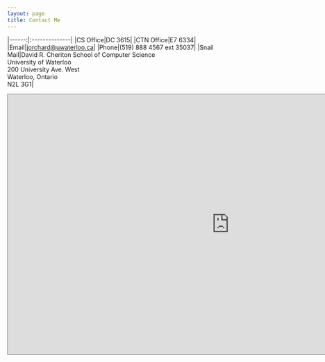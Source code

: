 ```yaml
---
layout: page
title: Contact Me
---
```



|------:|:--------------|
|CS Office|DC 3615|
|CTN Office|E7 6334|
|Email|jorchard@uwaterloo.ca|
|Phone|(519) 888 4567 ext 35037|
|Snail Mail|David R. Cheriton School of Computer Science<br/>University of Waterloo<br/>200 University Ave. West<br/>Waterloo, Ontario<br/>N2L 3G1|


<!--iframe src="https://connect.uwaterloo.ca/owa/calendar/040e020d01c5400aa97cfe34ab2076c5@uwaterloo.ca/5029c941efcc49769ba3ac36618d53fa11251083926874753545/calendar.html" style="border-width:0" width="550" height="600" frameborder="0" scrolling="no"></iframe-->
<iframe src="https://outlook.office365.com/owa/calendar/040e020d01c5400aa97cfe34ab2076c5@uwaterloo.ca/037286d321b8435f884dfd2850dd82b95059371601662423469/calendar.html" style="border:solid 1px #777" width="1020" height="600" frameborder="0" scrolling="yes"></iframe>